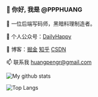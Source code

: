 ### 👋  你好, 我是 @PPPHUANG
👀 一位后端写码师，黑暗料理制造者。

🌱 个人公众号：[DailyHappy](https://mp.weixin.qq.com/s/FTcPwYufM4QwR4i_upu79Q)

💞️ 博客：[掘金](https://juejin.cn/user/3083464300298525/posts) [知乎](https://www.zhihu.com/people/yuan-qian-89/posts) [CSDN](https://blog.csdn.net/PP_HUANG?type=blog)

📫 联系我 huangpengr@gmail.com




![My github stats](https://github-readme-stats.vercel.app/api?username=ppphuang&show_icons=true)

![Top Langs](https://github-readme-stats.vercel.app/api/top-langs/?username=ppphuang&hide=html,css,less,ruby&layout=compact)
